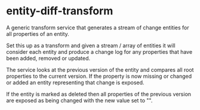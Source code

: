 # entity-diff-transform
A generic transform service that generates a stream of change entities for all properties of an entity.

Set this up as a transform and given a stream / array of entities it will consider each entity and produce a change log for any properties that have been added, removed or updated. 

The service looks at the previous version of the entity and compares all root properties to the current version. If the property is now missing or changed or added an entity representing that change is exposed. 

If the entity is marked as deleted then all properties of the previous version are exposed as being changed with the new value set to "". 


